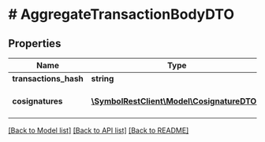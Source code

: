 # # AggregateTransactionBodyDTO

## Properties

Name | Type | Description | Notes
------------ | ------------- | ------------- | -------------
**transactions_hash** | **string** |  |
**cosignatures** | [**\SymbolRestClient\Model\CosignatureDTO[]**](CosignatureDTO.md) | Array of transaction cosignatures. |

[[Back to Model list]](../../README.md#models) [[Back to API list]](../../README.md#endpoints) [[Back to README]](../../README.md)
